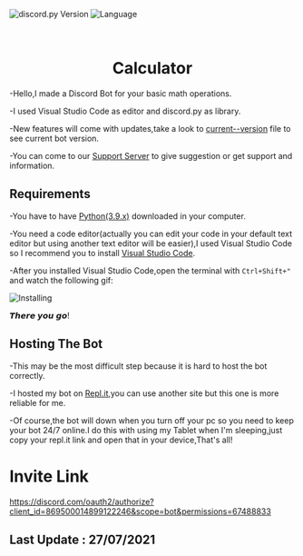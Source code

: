 ![discord.py Version](https://img.shields.io/badge/lib-discord.py%201.7.0-blue)
![Language](https://img.shields.io/badge/lang-Python%203.9-green)

<br />
<p align="center">

  
 <h1 align="center">Calculator</h1>


-Hello,I made a Discord Bot for your basic math operations.

-I used Visual Studio Code as editor and discord.py as library.

-New features will come with updates,take a look to <a href="https://github.com/451EK/CalculationBot/blob/main/current--version">current--version</a> file to see current bot version.  

-You can come to our <a href="https://discord.gg/YftvCvgPdy">Support Server</a> to give suggestion or get support and information.


<h2>Requirements</h2>

-You have to have <a href="https://www.python.org/ftp/python/3.9.5/python-3.9.5-amd64.exe">Python(3.9.x)</a> downloaded in your computer.

-You need a code editor(actually you can edit your code in your default text editor but using another text editor will be easier),I used Visual Studio Code so I recommend you to install <a href="https://code.visualstudio.com/">Visual Studio Code</a>.

-After you installed Visual Studio Code,open the terminal with `Ctrl+Shift+"` and watch the following gif:

<img src="https://i.imgur.com/p4aCiVy.gif" alt=Installing The discord.py/>

𝙏𝙝𝙚𝙧𝙚 𝙮𝙤𝙪 𝙜𝙤!

<h2>Hosting The Bot</h2>

-This may be the most difficult step because it is hard to host the bot correctly.

-I hosted my bot on <a href="replit.com">Repl.it</a>,you can use another site but this one is more reliable for me.

-Of course,the bot will down when you turn off your pc so you need to keep your bot 24/7 online.I do this with using my Tablet when I'm sleeping,just copy your repl.it link and open that in your device,That's all!

<h1>Invite Link</h1>

https://discord.com/oauth2/authorize?client_id=869500014899122246&scope=bot&permissions=67488833


<h2> Last Update : 27/07/2021 </h2>

